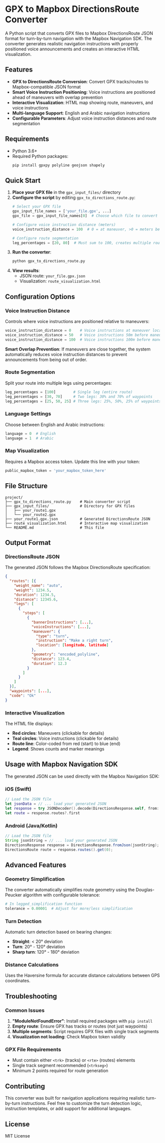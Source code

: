 # GPX to Mapbox DirectionsRoute Converter

A Python script that converts GPX files to Mapbox DirectionsRoute JSON format for turn-by-turn navigation with the Mapbox Navigation SDK. The converter generates realistic navigation instructions with properly positioned voice announcements and creates an interactive HTML visualization.

## Features

- **GPX to DirectionsRoute Conversion**: Convert GPX tracks/routes to Mapbox-compatible JSON format
-  **Smart Voice Instruction Positioning**: Voice instructions are positioned ahead of maneuvers with overlap prevention
-  **Interactive Visualization**: HTML map showing route, maneuvers, and voice instructions
-  **Multi-language Support**: English and Arabic navigation instructions
- **Configurable Parameters**: Adjust voice instruction distances and route segmentation

## Requirements

- Python 3.6+
- Required Python packages:
  ```bash
  pip install gpxpy polyline geojson shapely
  ```

## Quick Start

1. **Place your GPX file** in the `gpx_input_files/` directory
2. **Configure the script** by editing `gpx_to_directions_route.py`:
   ```python
   # Select your GPX file
   gpx_input_file_names = ['your_file.gpx', ...]
   gpx_file = gpx_input_file_names[0]  # Choose which file to convert

   # Configure voice instruction distance (meters)
   voice_instruction_distance = 100  # 0 = at maneuver, >0 = meters before maneuver

   # Configure route segmentation
   leg_percentages = [20, 80]  # Must sum to 100, creates multiple route legs
   ```
3. **Run the converter**:
   ```bash
   python gpx_to_directions_route.py
   ```
4. **View results**:
   - JSON route: `your_file.gpx.json`
   - Visualization: `route_visualization.html`

## Configuration Options

### Voice Instruction Distance
Controls where voice instructions are positioned relative to maneuvers:

```python
voice_instruction_distance = 0    # Voice instructions at maneuver locations
voice_instruction_distance = 50   # Voice instructions 50m before maneuvers
voice_instruction_distance = 100  # Voice instructions 100m before maneuvers
```

**Smart Overlap Prevention**: If maneuvers are close together, the system automatically reduces voice instruction distances to prevent announcements from being out of order.

### Route Segmentation
Split your route into multiple legs using percentages:

```python
leg_percentages = [100]        # Single leg (entire route)
leg_percentages = [30, 70]     # Two legs: 30% and 70% of waypoints
leg_percentages = [25, 50, 25] # Three legs: 25%, 50%, 25% of waypoints
```

### Language Settings
Choose between English and Arabic instructions:

```python
language = 0  # English
language = 1  # Arabic
```

### Map Visualization
Requires a Mapbox access token. Update this line with your token:

```python
public_mapbox_token = 'your_mapbox_token_here'
```

## File Structure

```
project/
├── gpx_to_directions_route.py    # Main converter script
├── gpx_input_files/              # Directory for GPX files
│   ├── your_route1.gpx
│   └── your_route2.gpx
├── your_route1.gpx.json          # Generated DirectionsRoute JSON
├── route_visualization.html      # Interactive map visualization
└── README.md                     # This file
```

## Output Format

### DirectionsRoute JSON
The generated JSON follows the Mapbox DirectionsRoute specification:

```json
{
  "routes": [{
    "weight_name": "auto",
    "weight": 1234.5,
    "duration": 1234.5,
    "distance": 12345.6,
    "legs": [
      {
        "steps": [
          {
            "bannerInstructions": [...],
            "voiceInstructions": [...],
            "maneuver": {
              "type": "turn",
              "instruction": "Make a right turn",
              "location": [longitude, latitude]
            },
            "geometry": "encoded_polyline",
            "distance": 123.4,
            "duration": 12.3
          }
        ]
      }
    ]
  }],
  "waypoints": [...],
  "code": "Ok"
}
```

### Interactive Visualization
The HTML file displays:
-  **Red circles**: Maneuvers (clickable for details)
-  **Teal circles**: Voice instructions (clickable for details)
-  **Route line**: Color-coded from red (start) to blue (end)
-  **Legend**: Shows counts and marker meanings

## Usage with Mapbox Navigation SDK

The generated JSON can be used directly with the Mapbox Navigation SDK:

### iOS (Swift)
```swift
// Load the JSON file
let jsonData = // ... load your generated JSON
let response = try JSONDecoder().decode(DirectionsResponse.self, from: jsonData)
let route = response.routes?.first
```

### Android (Java/Kotlin)
```java
// Load the JSON file
String jsonString = // ... load your generated JSON
DirectionsResponse response = DirectionsResponse.fromJson(jsonString);
DirectionsRoute route = response.routes().get(0);
```

## Advanced Features

### Geometry Simplification
The converter automatically simplifies route geometry using the Douglas-Peucker algorithm with configurable tolerance:

```python
# In legged_simplification function
tolerance = 0.00001  # Adjust for more/less simplification
```

### Turn Detection
Automatic turn detection based on bearing changes:
- **Straight**: < 20° deviation
- **Turn**: 20° - 120° deviation
- **Sharp turn**: 120° - 180° deviation

### Distance Calculations
Uses the Haversine formula for accurate distance calculations between GPS coordinates.

## Troubleshooting

### Common Issues

1. **"ModuleNotFoundError"**: Install required packages with `pip install`
2. **Empty route**: Ensure GPX has tracks or routes (not just waypoints)
3. **Multiple segments**: Script requires GPX files with single track segments
4. **Visualization not loading**: Check Mapbox token validity

### GPX File Requirements
- Must contain either `<trk>` (tracks) or `<rte>` (routes) elements
- Single track segment recommended (`<trkseg>`)
- Minimum 2 points required for route generation

## Contributing

This converter was built for navigation applications requiring realistic turn-by-turn instructions. Feel free to customize the turn detection logic, instruction templates, or add support for additional languages.

## License

MIT License
